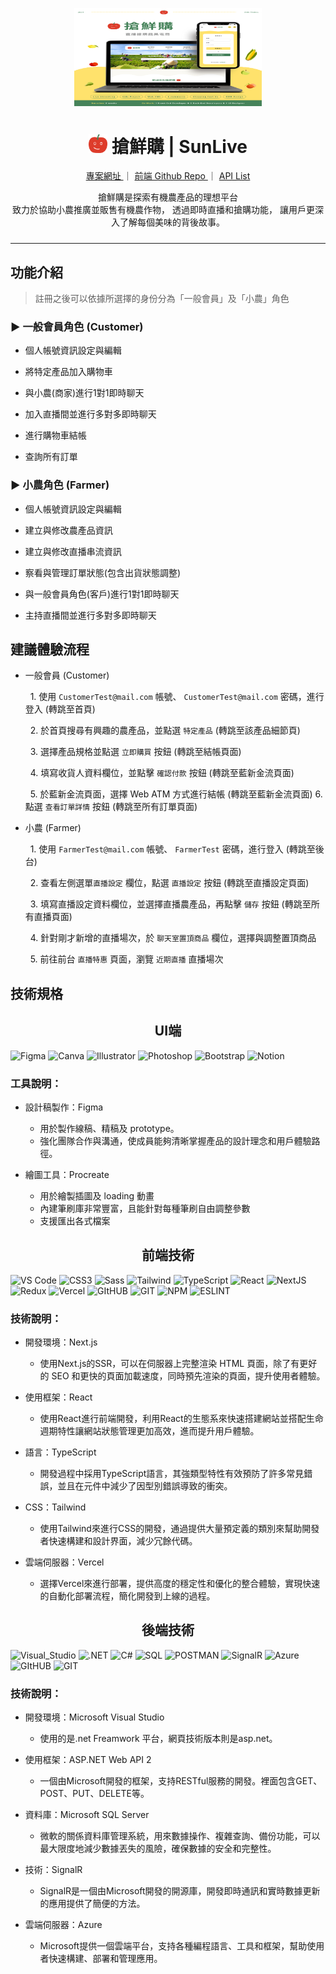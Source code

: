 <p align="center">
  <a href="https://sun-live.vercel.app">
    <img width="300" src ="public/images/sunLive.png">
  </a>
</p>
<h1 align="center" style="font-weight: 700"><img width="30" src ="public/images/logo.svg"> 搶鮮購  | SunLive </h1>
<div align="center" style="margin-bottom:24px">

  <a href="https://sun-live.vercel.app">
  專案網址 
  </a>
  <span>｜</span>
  <a href="https://github.com/JHANGMING/SunLive">
   前端 Github Repo 
  </a>
  <span>｜</span>
  <a href="https://liberating-dosa-c89.notion.site/a3098fd6c4a54711b28e87a9bac99dcb?v=4b9aa8addad2438389aaa9aa3dd61b1b&p=e20c4039a92d4e3a970ced34e004e791&pm=s&pvs=31">
  API List
  </a>
<p>
</p>
<p>
搶鮮購是探索有機農產品的理想平台<br>
致力於協助小農推廣並販售有機農作物，
透過即時直播和搶購功能，
讓用戶更深入了解每個美味的背後故事。
</p>

</div>
<hr/>


## 功能介紹

> 註冊之後可以依據所選擇的身份分為「一般會員」及「小農」角色

### ► 一般會員角色 (Customer)

  

- 個人帳號資訊設定與編輯
  
- 將特定產品加入購物車

- 與小農(商家)進行1對1即時聊天

- 加入直播間並進行多對多即時聊天

- 進行購物車結帳

- 查詢所有訂單

  

### ► 小農角色 (Farmer)

  

- 個人帳號資訊設定與編輯

- 建立與修改農產品資訊

- 建立與修改直播串流資訊

- 察看與管理訂單狀態(包含出貨狀態調整)

- 與一般會員角色(客戶)進行1對1即時聊天

- 主持直播間並進行多對多即時聊天

## 建議體驗流程

  

- 一般會員 (Customer)

      1. 使用 `CustomerTest@mail.com` 帳號、 `CustomerTest@mail.com` 密碼，進行登入  (轉跳至首頁)

      2. 於首頁搜尋有興趣的農產品，並點選 `特定產品`  (轉跳至該產品細節頁)

      3. 選擇產品規格並點選 `立即購買` 按鈕 (轉跳至結帳頁面)

      4. 填寫收貨人資料欄位，並點擊 `確認付款` 按鈕  (轉跳至藍新金流頁面)

      5. 於藍新金流頁面，選擇 Web ATM 方式進行結帳  (轉跳至藍新金流頁面)
    6. 點選 `查看訂單詳情` 按鈕 (轉跳至所有訂單頁面)

- 小農 (Farmer)

      1. 使用 `FarmerTest@mail.com` 帳號、 `FarmerTest` 密碼，進行登入 (轉跳至後台)

      2. 查看左側選單`直播設定` 欄位，點選 `直播設定` 按鈕 (轉跳至直播設定頁面)

      3. 填寫直播設定資料欄位，並選擇直播農產品，再點擊 `儲存` 按鈕  (轉跳至所有直播頁面)

      4. 針對剛才新增的直播場次，於 `聊天室置頂商品` 欄位，選擇與調整置頂商品

      5. 前往前台 `直播特惠` 頁面，瀏覽 `近期直播` 直播場次

## 技術規格 
<h2 align="center">UI端</h2>
 <p>
  <img alt="Figma" src="https://img.shields.io/badge/Figma-F24E1E?style=for-the-badge&logo=figma&logoColor=white" />
  <img alt="Canva" src="https://img.shields.io/badge/Canva-%2300C4CC.svg?&style=for-the-badge&logo=Canva&logoColor=white" />
  <img alt="Illustrator" src="https://img.shields.io/badge/Adobe%20Illustrator-FF9A00?style=for-the-badge&logo=adobe%20illustrator&logoColor=white" />
  <img alt="Photoshop" src="https://img.shields.io/badge/Adobe%20Photoshop-31A8FF?style=for-the-badge&logo=Adobe%20Photoshop&logoColor=black" />
  <img alt="Bootstrap" src="https://img.shields.io/badge/Bootstrap-563D7C?style=for-the-badge&logo=bootstrap&logoColor=white" />
  <img alt="Notion" src="https://img.shields.io/badge/Notion-000000?style=for-the-badge&logo=notion&logoColor=white" />

  ### 工具說明：

* 設計稿製作：Figma
    * 用於製作線稿、精稿及 prototype。
    * 強化團隊合作與溝通，使成員能夠清晰掌握產品的設計理念和用戶體驗路徑。

* 繪圖工具：Procreate
   - 用於繪製插圖及 loading 動畫
   - 內建筆刷庫非常豐富，且能針對每種筆刷自由調整參數
   - 支援匯出各式檔案
</p>

<h2 align="center">前端技術</h2>
<p>
  <img alt="VS Code" src="https://img.shields.io/badge/VSCode-0078D4?style=for-the-badge&logo=visual%20studio%20code&logoColor=white" />
  <img alt="CSS3" src="https://img.shields.io/badge/CSS3-1572B6?style=for-the-badge&logo=css3&logoColor=white" />
  <img alt="Sass" src="https://img.shields.io/badge/Sass-CC6699?style=for-the-badge&logo=sass&logoColor=white" />
  <img alt="Tailwind" src="https://img.shields.io/badge/Tailwind_CSS-38B2AC?style=for-the-badge&logo=tailwind-css&logoColor=white" />
  <img alt="TypeScript" src="https://img.shields.io/badge/TypeScript-007ACC?style=for-the-badge&logo=typescript&logoColor=white" />
  <img alt="React" src="https://img.shields.io/badge/React-20232A?style=for-the-badge&logo=react&logoColor=61DAFB" />
  <img alt="NextJS" src="https://img.shields.io/badge/next.js-000000?style=for-the-badge&logo=nextdotjs&logoColor=white" />
  <img alt="Redux" src="https://img.shields.io/badge/Redux-593D88?style=for-the-badge&logo=redux&logoColor=white" />
  <img alt="Vercel" src="https://img.shields.io/badge/Vercel-000000?style=for-the-badge&logo=vercel&logoColor=white" />
  <img alt="GItHUB" src="https://img.shields.io/badge/GitHub-100000?style=for-the-badge&logo=github&logoColor=white" />
  <img alt="GIT" src="https://img.shields.io/badge/GIT-E44C30?style=for-the-badge&logo=git&logoColor=white" />
  <img alt="NPM" src="https://img.shields.io/badge/npm-CB3837?style=for-the-badge&logo=npm&logoColor=white" />
  <img alt="ESLINT" src="https://img.shields.io/badge/eslint-3A33D1?style=for-the-badge&logo=eslint&logoColor=white" />


### 技術說明：

* 開發環境：Next.js
    * 使用Next.js的SSR，可以在伺服器上完整渲染 HTML 頁面，除了有更好的 SEO 和更快的頁面加載速度，同時預先渲染的頁面，提升使用者體驗。

* 使用框架：React
    * 使用React進行前端開發，利用React的生態系來快速搭建網站並搭配生命週期特性讓網站狀態管理更加高效，進而提升用戶體驗。

* 語言：TypeScript
    * 開發過程中採用TypeScript語言，其強類型特性有效預防了許多常見錯誤，並且在元件中減少了因型別錯誤導致的衝突。

* CSS：Tailwind
    * 使用Tailwind來進行CSS的開發，通過提供大量預定義的類別來幫助開發者快速構建和設計界面，減少冗餘代碼。

* 雲端伺服器：Vercel
    * 選擇Vercel來進行部署，提供高度的穩定性和優化的整合體驗，實現快速的自動化部署流程，簡化開發到上線的過程。
</p>

<h2 align="center">後端技術</h2>
 <p>
  <img alt="Visual_Studio" src="https://img.shields.io/badge/Visual_Studio-5C2D91?style=for-the-badge&logo=visual%20studio&logoColor=white" />
  <img alt=".NET" src="https://img.shields.io/badge/.NET-512BD4?style=for-the-badge&logo=dotnet&logoColor=white" />
  <img alt="C#" src="https://img.shields.io/badge/C%23-239120?style=for-the-badge&logo=c-sharp&logoColor=white" />
  <img alt="SQL" src="https://img.shields.io/badge/Microsoft%20SQL%20Server-CC2927?style=for-the-badge&logo=microsoft%20sql%20server&logoColor=white" />
  <img alt="POSTMAN" src="https://img.shields.io/badge/Postman-FF6C37?style=for-the-badge&logo=Postman&logoColor=white" />
  <img alt="SignalR" src="https://img.shields.io/badge/SignalR-007ACC?style=for-the-badge&logoColor=white" />
  <img alt="Azure" src="https://img.shields.io/badge/microsoft%20azure-0089D6?style=for-the-badge&logo=microsoft-azure&logoColor=white" />
  <img alt="GItHUB" src="https://img.shields.io/badge/GitHub-100000?style=for-the-badge&logo=github&logoColor=white" />
  <img alt="GIT" src="https://img.shields.io/badge/GIT-E44C30?style=for-the-badge&logo=git&logoColor=white" />

  ### 技術說明：

* 開發環境：Microsoft Visual Studio
    * 使用的是.net Freamwork 平台，網頁技術版本則是asp.net。

* 使用框架：ASP.NET Web API 2
    * 一個由Microsoft開發的框架，支持RESTful服務的開發。裡面包含GET、POST、PUT、DELETE等。

* 資料庫：Microsoft SQL Server
    * 微軟的關係資料庫管理系統，用來數據操作、複雜查詢、備份功能，可以最大限度地減少數據丟失的風險，確保數據的安全和完整性。

* 技術：SignalR
    * SignalR是一個由Microsoft開發的開源庫，開發即時通訊和實時數據更新的應用提供了簡便的方法。

* 雲端伺服器：Azure
    * Microsoft提供一個雲端平台，支持各種編程語言、工具和框架，幫助使用者快速構建、部署和管理應用。

</p>
